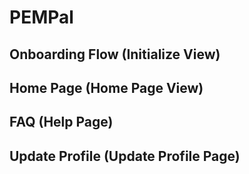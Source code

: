 # PEMPal


## Onboarding Flow (Initialize View)



## Home Page (Home Page View)



## FAQ (Help Page)



## Update Profile (Update Profile Page)



